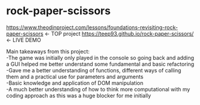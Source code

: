 # rock-paper-scissors
https://www.theodinproject.com/lessons/foundations-revisiting-rock-paper-scissors <- TOP project
https://teep93.github.io/rock-paper-scissors/ <- LIVE DEMO

Main takeaways from this project:</br>
-The game was initially only played in the console so going back and adding a GUI helped me better understand some fundamental and basic refactoring</br>
-Gave me a better understanding of functions, different ways of calling them and a practical use for parameters and arguments</br>
-Basic knowledge and application of DOM manipulation</br>
-A much better understanding of how to think more computational with my coding approach as this was a huge blocker for me initially </br>






